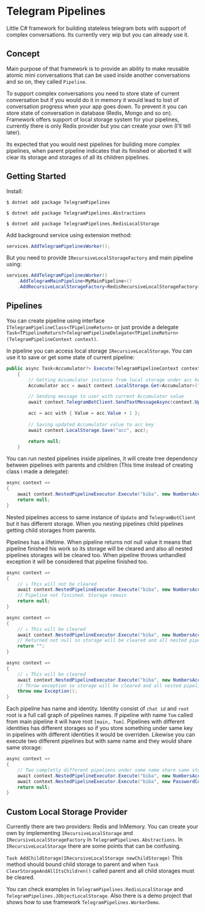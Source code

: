 # Telegram Pipelines
Little C# framework for building stateless telegram bots with support of complex conversations. Its currently very wip but you can already use it.

## Concept
Main purpose of that framework is to provide an ability to make reusable atomic mini conversations that can be used inside another conversations and so on, they called `Pipeline`.

To support complex conversations you need to store state of current conversation but if you would do it in memory it would lead to lost of conversation progress when your app goes down.
To prevent it you can store state of conversation in database (Redis, Mongo and so on). Framework offers support of local storage system for your pipelines, currently there is only Redis provider but you can create your own (I'll tell later).

Its expected that you would nest pipelines for building more complex pipelines, when parent pipeline indicates that its finished or aborted it will clear its storage and storages of all its children pipelines.

## Getting Started
Install:
```
$ dotnet add package TelegramPipelines
```
```
$ dotnet add package TelegramPipelines.Abstractions
```
```
$ dotnet add package TelegramPipelines.RedisLocalStorage
```

Add background service using extension method:
```csharp
services.AddTelegramPipelinesWorker();
```
But you need to provide `IRecursiveLocalStorageFactory` and main pipeline using:
```csharp
services.AddTelegramPipelinesWorker()
    .AddTelegramMainPipeline<MyMainPipeline>()
    .AddRecursiveLocalStorageFactory<RedisRecursiveLocalStorageFactory>();
```

## Pipelines
You can create pipeline using interface `ITelegramPipelineClass<TPipelineReturn>` or just provide a delegate `Task<TPipelineReturn?>TelegramPipelineDelegate<TPipelineReturn>(TelegramPipelineContext context)`.

In pipeline you can access local storage `IRecursiveLocalStorage`. You can use it to save or get some state of current pipeline:
```csharp
public async Task<Accumulator?> Execute(TelegramPipelineContext context)
    {
        // Getting Accumulator instance from local storage under acc key
        Accumulator acc = await context.LocalStorage.Get<Accumulator>("acc") ?? new Accumulator(0);

        // Sending message to user with current Accumulator value
        await context.TelegramBotClient.SendTextMessageAsync(context.Update.Message!.Chat, $"Current number {acc.Value}");

        acc = acc with { Value = acc.Value + 1 };
        
        // Saving updated Accumulator value to acc key        
        await context.LocalStorage.Save("acc", acc);

        return null;
    }
```
You can run nested pipelines inside pipelines, it will create tree dependency between pipelines with parents and children (This time instead of creating class i made a delegate):
```csharp
async context => 
{ 
    await context.NestedPipelineExecutor.Execute("biba", new NumbersAccumulatorPipeline()); 
    return null; 
}
```
Nested pipelines access to same instance of `Update` and `TelegramBotClient` but it has different storage. When you nesting pipelines child pipelines getting child storages from parents.

Pipelines has a lifetime. When pipeline returns not null value it means that pipeline finished his work so its storage will be cleared and also all nested pipelines storages will be cleared too. When pipeline throws unhandled exception it will be considered that pipeline finished too.
```csharp
async context => 
{  
    // ↓ This will not be cleared
    await context.NestedPipelineExecutor.Execute("biba", new NumbersAccumulatorPipeline());
    // Pipeline not finished. Storage remain
    return null; 
}
```
```csharp
async context => 
{  
    // ↓ This will be cleared
    await context.NestedPipelineExecutor.Execute("biba", new NumbersAccumulatorPipeline());
    // Returned not null so storage will be cleared and all nested pipelines storages will be cleared too
    return ""; 
}
```
```csharp
async context => 
{  
    // ↓ This will be cleared
    await context.NestedPipelineExecutor.Execute("biba", new NumbersAccumulatorPipeline());
    // Throw exception so storage will be cleared and all nested pipelines storages will be cleared too
    throw new Exception();
}
```

Each pipeline has name and identity. Identity consist of `chat id` and `root` root is a full call graph of pipelines names.
If pipeline with name `Tom` called from main pipeline it will have root `[main, Tom]`. Pipelines with different identities has different storages so if you store something under same key in pipelines with different identities it would be overriden. Likewise you can execute two different pipelines but with same name and they would share same storage: 
```csharp
async context => 
{  
    // Two completly different pipeliens under same name share same storage
    await context.NestedPipelineExecutor.Execute("biba", new NumbersAccumulatorPipeline());
    await context.NestedPipelineExecutor.Execute("biba", new PasswordConversation());
    return null; 
}
```

## Custom Local Storage Provider
Currently there are two providers: Redis and InMemory. You can create your own by implementing `IRecursiveLocalStorage` and `IRecursiveLocalStorageFactory` in `TelegramPipelines.Abstractions`.
In `IRecursiveLocalStorage` there are some points that can be confusing. 

`Task AddChildStorage(IRecursiveLocalStorage newChildStorage)` This method should bound child storage to parent and when `Task ClearStorageAndAllItsChildren()` called parent and all child storages must be cleared.

You can check examples in `TelegramPipelines.RedisLocalStorage` and `TelegramPipelines.JObjectLocalStorage`. Also there is a demo project that shows how to use framework `TelegramPipelines.WorkerDemo`.